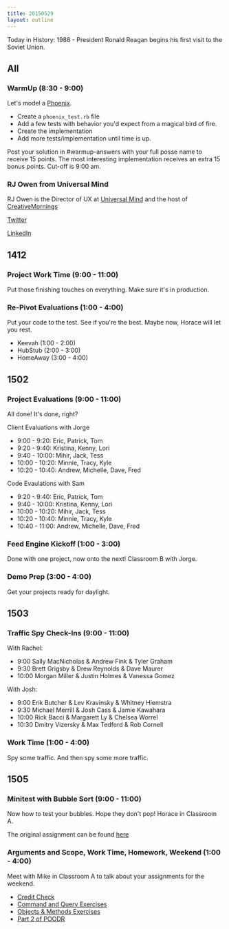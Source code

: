 ```yaml
---
title: 20150529
layout: outline
---
```


Today in History: 1988 - President Ronald Reagan begins his first visit to the Soviet Union.

## All

### WarmUp (8:30 - 9:00)

Let's model a [Phoenix](http://en.wikipedia.org/wiki/Phoenix_(mythology)).

* Create a `phoenix_test.rb` file
* Add a few tests with behavior you'd expect from a magical bird of fire.
* Create the implementation
* Add more tests/implementation until time is up. 

Post your solution in #warmup-answers with your full posse name to receive 15 points. The most interesting implementation 
receives an extra 15 bonus points. Cut-off is 9:00 am.


### RJ Owen from Universal Mind

RJ Owen is the Director of UX at [Universal Mind](http://universalmind.com) and the host of [CreativeMornings](http://www.creativemornings.com/cities/den)

[Twitter](http://www.twitter.com/rjowen)

[LinkedIn](http://www.linkedin.com/in/rjowen4)


## 1412

### Project Work Time (9:00 - 11:00)

Put those finishing touches on everything. Make sure it's in production.

### Re-Pivot Evaluations (1:00 - 4:00)

Put your code to the test. See if you're the best. Maybe now, Horace will let you rest. 

* Keevah (1:00 - 2:00)
* HubStub (2:00 - 3:00)
* HomeAway (3:00 - 4:00)

## 1502

### Project Evaluations (9:00 - 11:00)

All done! It's done, right?

Client Evaluations with Jorge

* 9:00 - 9:20: Eric, Patrick, Tom
* 9:20 - 9:40: Kristina, Kenny, Lori
* 9:40 - 10:00: Mihir, Jack, Tess
* 10:00 - 10:20: Minnie, Tracy, Kyle
* 10:20 - 10:40: Andrew, Michelle, Dave, Fred

Code Evaulations with Sam
* 9:20 - 9:40:  Eric, Patrick, Tom
* 9:40 - 10:00: Kristina, Kenny, Lori
* 10:00 - 10:20: Mihir, Jack, Tess
* 10:20 - 10:40: Minnie, Tracy, Kyle
* 10:40 - 11:00: Andrew, Michelle, Dave, Fred

### Feed Engine Kickoff (1:00 - 3:00)

Done with one project, now onto the next! Classroom B with Jorge.

### Demo Prep (3:00 - 4:00)

Get your projects ready for daylight.


## 1503

### Traffic Spy Check-Ins (9:00 - 11:00)

With Rachel:

* 9:00 Sally MacNicholas & Andrew Fink & Tyler Graham
* 9:30 Brett Grigsby & Drew Reynolds & Dave Maurer
* 10:00 Morgan Miller & Justin Holmes & Vanessa Gomez

With Josh: 

* 9:00 Erik Butcher & Lev Kravinsky & Whitney Hiemstra
* 9:30 Michael Merrill & Josh Cass & Jamie Kawahara
* 10:00 Rick Bacci & Margarett Ly & Chelsea Worrel
* 10:30 Dmitry Vizersky & Max Tedford & Rob Cornell

### Work Time (1:00 - 4:00)

Spy some traffic. And then spy some more traffic.


## 1505

### Minitest with Bubble Sort  (9:00 - 11:00)

Now how to test your bubbles. Hope they don't pop! Horace in Classroom A.

The original assignment can be found [here](https://github.com/turingschool/challenges/blob/master/bubble_sort.markdown)

### Arguments and Scope, Work Time, Homework, Weekend (1:00 - 4:00)

Meet with Mike in Classroom A to talk about your assignments for the weekend.

* [Credit Check](https://github.com/turingschool/challenges/blob/master/credit_check.markdown)
* [Command and Query Exercises](https://github.com/turingschool/ruby-exercises/tree/master/command-query)
* [Objects & Methods Exercises](https://github.com/turingschool/ruby-exercises/tree/master/objects-and-methods)
* [Part 2 of POODR](https://github.com/turingschool/challenges/blob/master/poodr.markdown)
